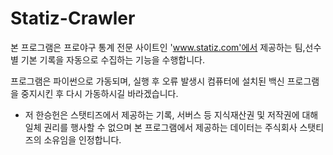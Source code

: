 # Statiz-Crawler

본 프로그램은 프로야구 통계 전문 사이트인 'www.statiz.com'에서 제공하는 팀,선수별 기본 기록을 자동으로 수집하는 기능을 수행합니다.

프로그램은 파이썬으로 가동되며, 실행 후 오류 발생시 컴퓨터에 설치된 백신 프로그램을 중지시킨 후 다시 가동하시길 바라겠습니다.



* 저 한승헌은 스탯티즈에서 제공하는 기록, 서버스 등 지식재산권 및 저작권에 대해 일체 권리를 행사할 수 없으며 본 프로그램에서 제공하는 데이터는 주식회사 스탯티즈의 소유임을 인정합니다.
